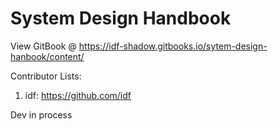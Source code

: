 # System Design Handbook
View GitBook @ https://idf-shadow.gitbooks.io/sytem-design-hanbook/content/

Contributor Lists:

1. idf: https://github.com/idf

Dev in process


